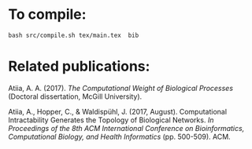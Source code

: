 # To compile:

`bash src/compile.sh tex/main.tex  bib`


# Related publications: 


Atiia, A. A. (2017). *The Computational Weight of Biological Processes* (Doctoral dissertation, McGill University).

Atiia, A., Hopper, C., & Waldispühl, J. (2017, August). Computational Intractability Generates the Topology of Biological Networks. *In Proceedings of the 8th ACM International Conference on Bioinformatics, Computational Biology, and Health Informatics* (pp. 500-509). ACM.


